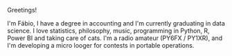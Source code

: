 Greetings!

I'm Fábio, I have a degree in accounting and I'm currently graduating in data science. I love statistics, philosophy, music, programming in Python, R, Power BI and taking care of cats. I'm a radio amateur (PY6FX / PY1XR), and I'm developing a micro looger for contests in portable operations.

